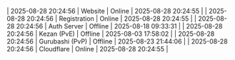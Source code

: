 | 2025-08-28 20:24:56 | Website | Online | 2025-08-28 20:24:55 |
| 2025-08-28 20:24:56 | Registration | Online | 2025-08-28 20:24:55 |
| 2025-08-28 20:24:56 | Auth Server | Offline | 2025-08-18 09:33:31 |
| 2025-08-28 20:24:56 | Kezan (PvE) | Offline | 2025-08-03 17:58:02 |
| 2025-08-28 20:24:56 | Gurubashi (PvP) | Offline | 2025-08-23 21:44:06 |
| 2025-08-28 20:24:56 | Cloudflare | Online | 2025-08-28 20:24:55 |
